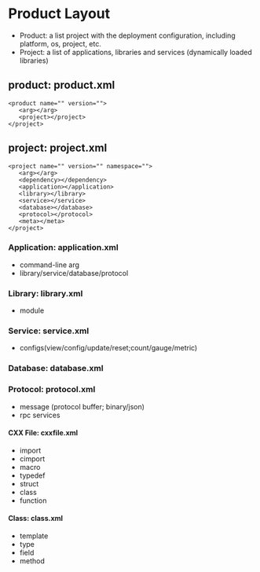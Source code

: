 # Product Layout
- Product: a list project with the deployment configuration, including platform, os, project, etc.
- Project: a list of applications, libraries and services (dynamically loaded libraries)

## product: product.xml
```
<product name="" version="">
   <arg></arg>
   <project></project>
</project>
```
## project: project.xml 
```
<project name="" version="" namespace="">
   <arg></arg>
   <dependency></dependency>
   <application></application>
   <library></library>
   <service></service>
   <database></database>
   <protocol></protocol>  
   <meta></meta>
</project>
```
### Application: application.xml 
- command-line arg
- library/service/database/protocol

### Library: library.xml 
- module

### Service: service.xml 
- configs(view/config/update/reset;count/gauge/metric)

### Database: database.xml 

### Protocol: protocol.xml 
- message (protocol buffer; binary/json)
- rpc services

#### CXX File: cxxfile.xml 
- import
- cimport
- macro
- typedef
- struct
- class
- function

#### Class: class.xml 
- template
- type
- field
- method
